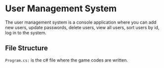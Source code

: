 # User Management System  
The user management system is a console application where you can 
add new users, update passwords, delete users, view all users, sort users by id, log in to the system. 

## File Structure  
`Program.cs:` is the c# file where the game codes are written.

